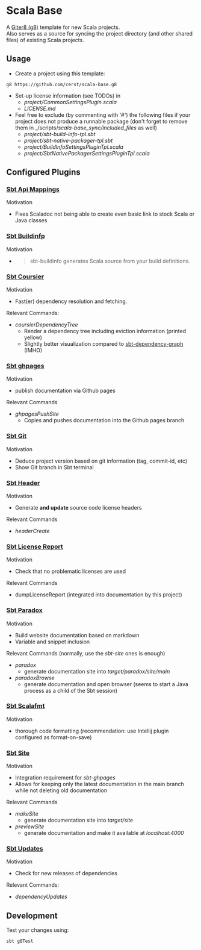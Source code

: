 # Scala Base
A [Giter8 (g8)](https://github.com/foundweekends/giter8) template for new Scala projects.  
Also serves as a source for syncing the project directory (and other shared files) of existing Scala projects.



## Usage
* Create a project using this template:
```
g8 https://github.com/cerst/scala-base.g8
```
* Set-up license information (see TODOs) in
  * _project/CommonSettingsPlugin.scala_
  * _LICENSE.md_
* Feel free to exclude (by commenting with '#') the following files if your project does not produce a runnable package
  (don't forget to remove them in _/scripts/_scala-base_sync/included\_files_ as well)
  * _project/sbt-build-info-tpl.sbt_
  * _project/sbt-native-packager-tpl.sbt_
  * _project/BuildInfoSettingsPluginTpl.scala_
  * _project/SbtNativePackagerSettingsPluginTpl.scala_



## Configured Plugins

### [Sbt Api Mappings](https://github.com/ThoughtWorksInc/sbt-api-mappings)

Motivation
* Fixes Scaladoc not being able to create even basic link to stock Scala or Java classes

### [Sbt Buildinfp](https://github.com/sbt/sbt-buildinfo)

Motivation
* > sbt-buildinfo generates Scala source from your build definitions.

### [Sbt Coursier](http://get-coursier.io/)

Motivation
* Fast(er) dependency resolution and fetching.  

Relevant Commands:
* _coursierDependencyTree_
  * Render a dependency tree including eviction information (printed yellow)
  * Slightly better visualization compared to [sbt-dependency-graph](https://github.com/jrudolph/sbt-dependency-graph) (IMHO)
  
### [Sbt ghpages](https://github.com/sbt/sbt-ghpages)

Motivation
* publish documentation via Github pages

Relevant Commands
* _ghpagesPushSite_
  * Copies and pushes documentation into the Github pages branch  
  
### [Sbt Git](https://github.com/sbt/sbt-git)

Motivation
* Deduce project version based on git information (tag, commit-id, etc)
* Show Git branch in Sbt terminal

### [Sbt Header](https://github.com/sbt/sbt-header)

Motivation
* Generate **and update** source code license headers

Relevant Commands
* _headerCreate_

### [Sbt License Report](https://github.com/sbt/sbt-license-report)

Motivation
* Check that no problematic licenses are used

Relevant Commands
* dumpLicenseReport (integrated into documentation by this project)

### [Sbt Paradox](https://github.com/lightbend/paradox)

Motivation
* Build website documentation based on markdown
* Variable and snippet inclusion

Relevant Commands (normally, use the _sbt-site_ ones is enough)
* _paradox_
  * generate documentation site into _target/paradox/site/main_
* _paradoxBrowse_
  * generate documentation and open browser (seems to start a Java process as a child of the Sbt session)

   
### [Sbt Scalafmt](https://scalameta.org/scalafmt/)

Motivation
* thorough code formatting (recommendation: use Intellij plugin configured as format-on-save)

### [Sbt Site](https://www.scala-sbt.org/sbt-site/index.html)

Motivation
* Integration requirement for _sbt-ghpages_
* Allows for keeping only the latest documentation in the main branch while not deleting old documentation

Relevant Commands
* _makeSite_
  * generate documentation site into _target/site_
* _previewSite_
  * generate documentation and make it available at _localhost:4000_
  

### [Sbt Updates](https://scalameta.org/scalafmt/)

Motivation
* Check for new releases of dependencies

Relevant Commands:
* _dependencyUpdates_ 



## Development
Test your changes using:
```
sbt g8Test
```